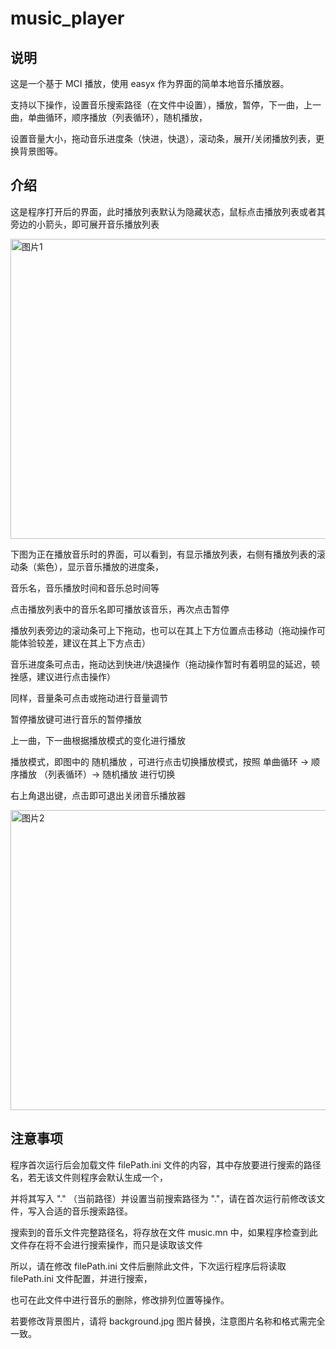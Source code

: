 # music_player
## 说明
这是一个基于 MCI 播放，使用 easyx 作为界面的简单本地音乐播放器。

支持以下操作，设置音乐搜索路径（在文件中设置），播放，暂停，下一曲，上一曲，单曲循环，顺序播放（列表循环），随机播放，

设置音量大小，拖动音乐进度条（快进，快退），滚动条，展开/关闭播放列表，更换背景图等。

## 介绍
这是程序打开后的界面，此时播放列表默认为隐藏状态，鼠标点击播放列表或者其旁边的小箭头，即可展开音乐播放列表

<img src="https://img-blog.csdnimg.cn/20201020192134126.jpg" width="720" height="480" alt="图片1"/><br/>


下图为正在播放音乐时的界面，可以看到，有显示播放列表，右侧有播放列表的滚动条（紫色），显示音乐播放的进度条，

音乐名，音乐播放时间和音乐总时间等

点击播放列表中的音乐名即可播放该音乐，再次点击暂停

播放列表旁边的滚动条可上下拖动，也可以在其上下方位置点击移动（拖动操作可能体验较差，建议在其上下方点击）

音乐进度条可点击，拖动达到快进/快退操作（拖动操作暂时有着明显的延迟，顿挫感，建议进行点击操作）

同样，音量条可点击或拖动进行音量调节

暂停播放键可进行音乐的暂停播放

上一曲，下一曲根据播放模式的变化进行播放

播放模式，即图中的 随机播放 ，可进行点击切换播放模式，按照 单曲循环 -> 顺序播放 （列表循环）-> 随机播放 进行切换

右上角退出键，点击即可退出关闭音乐播放器

<img src="https://f.myid.email/ca/de/42/320bb6-4309-a3ac-2b5efb21d7dc/Files/0x01.jpg" width="720" height="480" alt="图片2"/><br/>


## 注意事项 
程序首次运行后会加载文件 filePath.ini 文件的内容，其中存放要进行搜索的路径名，若无该文件则程序会默认生成一个，

并将其写入 "." （当前路径）并设置当前搜索路径为 "."，请在首次运行前修改该文件，写入合适的音乐搜索路径。

搜索到的音乐文件完整路径名，将存放在文件 music.mn 中，如果程序检查到此文件存在将不会进行搜索操作，而只是读取该文件

所以，请在修改 filePath.ini 文件后删除此文件，下次运行程序后将读取 filePath.ini 文件配置，并进行搜索，

也可在此文件中进行音乐的删除，修改排列位置等操作。

若要修改背景图片，请将 background.jpg 图片替换，注意图片名称和格式需完全一致。
